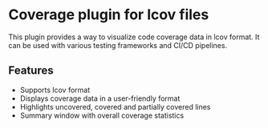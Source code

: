 # Coverage plugin for lcov files

This plugin provides a way to visualize code coverage data in lcov format.
It can be used with various testing frameworks and CI/CD pipelines.

## Features

- Supports lcov format
- Displays coverage data in a user-friendly format
- Highlights uncovered, covered and partially covered lines
- Summary window with overall coverage statistics
